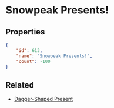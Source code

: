 # Snowpeak Presents!

<no description available>

## Properties

```json
{
    "id": 613,
    "name": "Snowpeak Presents!",
    "count": -100
}
```

## Related

- [Dagger-Shaped Present](../items/18566-dagger-shaped-present.md)

